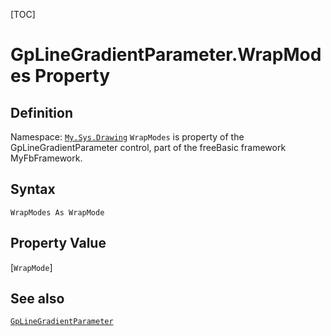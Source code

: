 [TOC]
# GpLineGradientParameter.WrapModes Property

## Definition
Namespace: [`My.Sys.Drawing`](My.Sys.Drawing.md)
`WrapModes` is property of the GpLineGradientParameter control, part of the freeBasic framework MyFbFramework.
## Syntax
```freeBasic
WrapModes As WrapMode
```
## Property Value
[`WrapMode`]
## See also
[`GpLineGradientParameter`](GpLineGradientParameter.md)
